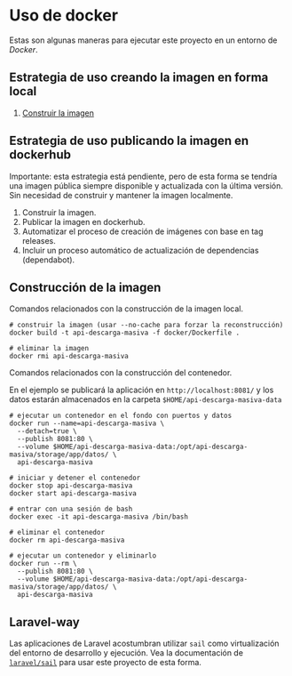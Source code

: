 # Uso de docker

Estas son algunas maneras para ejecutar este proyecto en un entorno de *Docker*.

## Estrategia de uso creando la imagen en forma local

1. [Construir la imagen](#construcción-de-la-imagen)

## Estrategia de uso publicando la imagen en dockerhub

Importante: esta estrategia está pendiente, pero de esta forma se tendría
una imagen pública siempre disponible y actualizada con la última versión.
Sin necesidad de construir y mantener la imagen localmente.

1. Construir la imagen.
2. Publicar la imagen en dockerhub.
3. Automatizar el proceso de creación de imágenes con base en tag releases.
4. Incluir un proceso automático de actualización de dependencias (dependabot).

## Construcción de la imagen

Comandos relacionados con la construcción de la imagen local.

```shell
# construir la imagen (usar --no-cache para forzar la reconstrucción)
docker build -t api-descarga-masiva -f docker/Dockerfile .

# eliminar la imagen
docker rmi api-descarga-masiva
```

Comandos relacionados con la construcción del contenedor.

En el ejemplo se publicará la aplicación en `http://localhost:8081/` y los datos estarán
almacenados en la carpeta `$HOME/api-descarga-masiva-data`

```shell
# ejecutar un contenedor en el fondo con puertos y datos
docker run --name=api-descarga-masiva \
  --detach=true \
  --publish 8081:80 \
  --volume $HOME/api-descarga-masiva-data:/opt/api-descarga-masiva/storage/app/datos/ \
  api-descarga-masiva

# iniciar y detener el contenedor
docker stop api-descarga-masiva
docker start api-descarga-masiva

# entrar con una sesión de bash
docker exec -it api-descarga-masiva /bin/bash

# eliminar el contenedor
docker rm api-descarga-masiva

# ejecutar un contenedor y eliminarlo
docker run --rm \
  --publish 8081:80 \
  --volume $HOME/api-descarga-masiva-data:/opt/api-descarga-masiva/storage/app/datos/ \
  api-descarga-masiva
```

## Laravel-way

Las aplicaciones de Laravel acostumbran utilizar `sail` como virtualización del entorno de desarrollo y ejecución.
Vea la documentación de [`laravel/sail`](https://laravel.com/docs/8.x/sail) para usar este proyecto de esta forma.